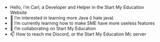 - Hello, i'm Carl, a Developer and Helper in the Start My Education Website
- 👀 I’m interested in learning more Java (i hate java)
- 🌱 I’m currently learning how to make SME have more useless features
- 💞️ I’m collaborating on Start My Education
- 📫 How to reach me Discord, or the Start My Education Mc server
